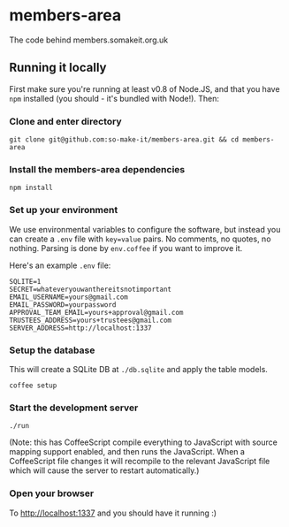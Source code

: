 members-area
============

The code behind members.somakeit.org.uk

Running it locally
------------------

First make sure you're running at least v0.8 of Node.JS, and that you
have `npm` installed (you should - it's bundled with Node!). Then:

### Clone and enter directory
`git clone git@github.com:so-make-it/members-area.git && cd members-area`

### Install the members-area dependencies
`npm install`

### Set up your environment
We use environmental variables to configure the software, but instead
you can create a `.env` file with `key=value` pairs. No comments, no
quotes, no nothing. Parsing is done by `env.coffee` if you want to
improve it.

Here's an example `.env` file:

```
SQLITE=1
SECRET=whateveryouwanthereitsnotimportant
EMAIL_USERNAME=yours@gmail.com
EMAIL_PASSWORD=yourpassword
APPROVAL_TEAM_EMAIL=yours+approval@gmail.com
TRUSTEES_ADDRESS=yours+trustees@gmail.com
SERVER_ADDRESS=http://localhost:1337
```

### Setup the database

This will create a SQLite DB at `./db.sqlite` and apply the table models.

`coffee setup`

### Start the development server
`./run`

(Note: this has CoffeeScript compile everything to JavaScript with
source mapping support enabled, and then runs the JavaScript. When a
CoffeeScript file changes it will recompile to the relevant JavaScript
file which will cause the server to restart automatically.)

### Open your browser
To [http://localhost:1337](http://localhost:1337) and you should have it running :)
